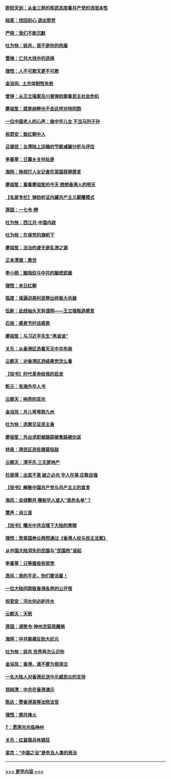 #### [欧阳天剑：从金三胖的核武态度看共产党的流氓本性](../pages/nsc993/n11702238.md?t=12060822) 
#### [陆客：找回初心 退出邪党](../pages/nsc993/n11702213.md?t=12060822) 
#### [严晓：我们不能沉默](../pages/nsc993/n11702110.md?t=12060822) 
#### [吐为快：妖共，我不是你的肉盾](../pages/nsc993/n11701366.md?t=12060822) 
#### [雪绮：亡共大戏中的选择](../pages/nsc993/n11699922.md?t=12060822) 
#### [理悟：人不可欺天更不可欺](../pages/nsc993/n11699657.md?t=12060822) 
#### [金浴凤:  土共体制性失败](../pages/nsc993/n11699361.md?t=12060822) 
#### [曾铮：从王立强案及川普弹劾案看民主社会危机](../pages/nsc993/n11699318.md?t=12060822) 
#### [廖祖笙：就是纳粹也不会这样对待同胞](../pages/nsc993/n11697658.md?t=12060822) 
#### [一位中国老人的心声：做中华儿女 不当马列子孙](../pages/nsc993/n11697525.md?t=12060822) 
#### [祝君安：致红朝中人](../pages/nsc993/n11697518.md?t=12060822) 
#### [吕锡民：台湾陆上运输的节能减碳分析与评估](../pages/nsc993/n11694983.md?t=12060822) 
#### [李春草：日暮乡关何处是](../pages/nsc993/n11694805.md?t=12060822) 
#### [海网：殃视打人女记者在英国获罪感言](../pages/nsc993/n11693832.md?t=12060822) 
#### [廖祖笙：看看廖祖笙的今天 想想香港人的明天](../pages/nsc993/n11693707.md?t=12060822) 
#### [【名家专栏】弹劾听证内藏共产主义颠覆模式](../pages/nsc993/n11693563.md?t=12060822) 
#### [莲园：一七令‧辨](../pages/nsc993/n11692558.md?t=12060822) 
#### [吐为快：西江月·中国内政](../pages/nsc993/n11692071.md?t=12060822) 
#### [吐为快：在保党的旗帜下](../pages/nsc993/n11691188.md?t=12060822) 
#### [廖祖笙：法治的虚无是乱港之源](../pages/nsc993/n11690605.md?t=12060822) 
#### [正本清源：救世](../pages/nsc993/n11689134.md?t=12060822) 
#### [李小刚：脑指纹与中共的脑控武器](../pages/nsc993/n11688900.md?t=12060822) 
#### [理悟：末日红朝](../pages/nsc993/n11688829.md?t=12060822) 
#### [弧度：谁逼迫美利坚祭出终极大杀器](../pages/nsc993/n11688735.md?t=12060822) 
#### [伍新：此线抽头天拆谍网——王立强叛逃感言](../pages/nsc993/n11687981.md?t=12060822) 
#### [石铭：感恩节时话感恩](../pages/nsc993/n11687568.md?t=12060822) 
#### [廖祖笙：与习近平先生“再谈谈”](../pages/nsc993/n11687005.md?t=12060822) 
#### [关乐：从香港区选看天灭中共布局](../pages/nsc993/n11686647.md?t=12060822) 
#### [云鹤天：对香港区选结果党怎么看](../pages/nsc993/n11686216.md?t=12060822) 
#### [【投书】时代革命给我的启发](../pages/nsc993/n11684287.md?t=12060822) 
#### [乾元：告海外华人书](../pages/nsc993/n11684044.md?t=12060822) 
#### [云鹤天：响亮的耳光](../pages/nsc993/n11684254.md?t=12060822) 
#### [金浴凤：月儿弯弯照九州](../pages/nsc993/n11684231.md?t=12060822) 
#### [吐为快：选票见证民主香](../pages/nsc993/n11684206.md?t=12060822) 
#### [廖祖笙：外出求职被跟踪被套路被劝返](../pages/nsc993/n11683874.md?t=12060822) 
#### [林泉：港民区选告捷莫轻敌](../pages/nsc993/n11683930.md?t=12060822) 
#### [云鹤天：清平乐 三无房地产](../pages/nsc993/n11681521.md?t=12060822) 
#### [杜彼得：出其不意 破之必也 华人在美 庄敬自强](../pages/nsc993/n11679554.md?t=12060822) 
#### [【投书】解散中国共产党与共产主义的宣言](../pages/nsc993/n11679177.md?t=12060822) 
#### [海风：全球剿共 哪些华人或入“高危名单”？](../pages/nsc993/n11678617.md?t=12060822) 
#### [慧声：诗三首](../pages/nsc993/n11678848.md?t=12060822) 
#### [【投书】曝光中共治理下大陆的黑暗](../pages/nsc993/n11678674.md?t=12060822) 
#### [理悟：贺美国参众两院通过《香港人权与民主法案》](../pages/nsc993/n11678104.md?t=12060822) 
#### [从中国大陆消失的民国与“民国热”谈起](../pages/nsc993/n11678075.md?t=12060822) 
#### [李春草：只等瘟疫收邪党](../pages/nsc993/n11677308.md?t=12060822) 
#### [逸风：我的手足，你们要活着！](../pages/nsc993/n11676352.md?t=12060822) 
#### [一位大陆同胞致香港各界的公开信](../pages/nsc993/n11675761.md?t=12060822) 
#### [祝君安：河水何必妒井水](../pages/nsc993/n11675746.md?t=12060822) 
#### [云鹤天：天怒](../pages/nsc993/n11675718.md?t=12060822) 
#### [莲园：调笑令‧神州怎容恶魔祸](../pages/nsc993/n11675648.md?t=12060822) 
#### [海网：中共偷袭反助大纪元](../pages/nsc993/n11673515.md?t=12060822) 
#### [吐为快：妖共 世界再次认识你](../pages/nsc993/n11673506.md?t=12060822) 
#### [金浴凤：香港，请不要为我哭泣](../pages/nsc993/n11673248.md?t=12060822) 
#### [一名大陆人对香港反送中示威民众的支持](../pages/nsc993/n11672615.md?t=12060822) 
#### [郑纯清：中共在香港演示](../pages/nsc993/n11670539.md?t=12060822) 
#### [陈达：赞香港高等法院法官](../pages/nsc993/n11669542.md?t=12060822) 
#### [理悟：倒共烽火](../pages/nsc993/n11668844.md?t=12060822) 
#### [T：愿荣光光临神州](../pages/nsc993/n11668421.md?t=12060822) 
#### [关乐：红鼠狼兵休猖狂](../pages/nsc993/n11668378.md?t=12060822) 
#### [梁京：“中国之治”是危及人类的恶治](../pages/nsc993/n11668328.md?t=12060822) 

----
#### [ >>> 更早内容 <<< ](../indexes/nsc993-earlier.md)
